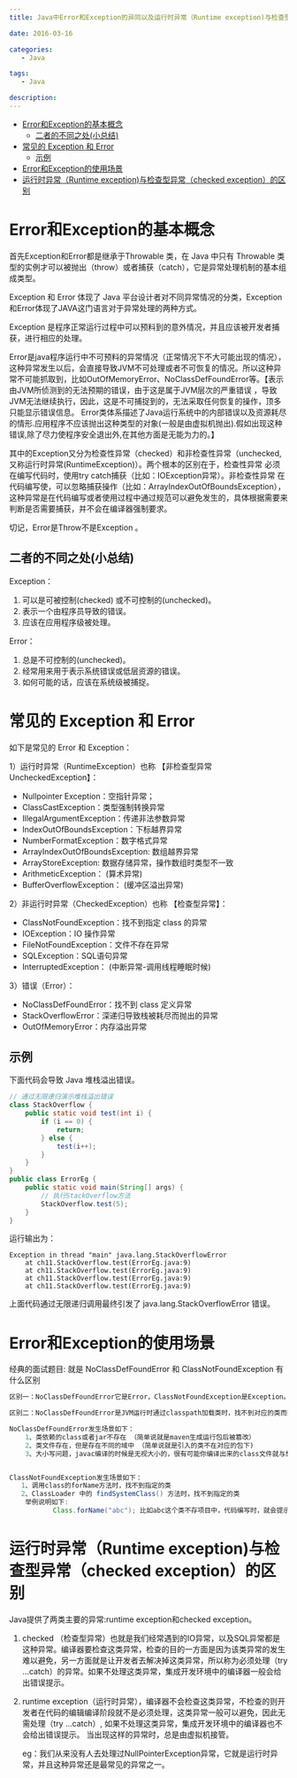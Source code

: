 ```yaml
---
title: Java中Error和Exception的异同以及运行时异常（Runtime exception)与检查型异常（checked exception）的区别

date: 2016-03-16

categories: 
   - Java

tags: 
   - Java 

description: 
---
```


<!-- TOC -->

- [Error和Exception的基本概念](#error和exception的基本概念)
    - [二者的不同之处(小总结)](#二者的不同之处小总结)
- [常见的 Exception 和 Error](#常见的-exception-和-error)
    - [示例](#示例)
- [Error和Exception的使用场景](#error和exception的使用场景)
- [运行时异常（Runtime exception)与检查型异常（checked exception）的区别](#运行时异常runtime-exception与检查型异常checked-exception的区别)

<!-- /TOC -->

# Error和Exception的基本概念

首先Exception和Error都是继承于Throwable 类，在 Java 中只有 Throwable 类型的实例才可以被抛出（throw）或者捕获（catch），它是异常处理机制的基本组成类型。

Exception 和 Error 体现了 Java 平台设计者对不同异常情况的分类，Exception和Error体现了JAVA这门语言对于异常处理的两种方式。

Exception 是程序正常运行过程中可以预料到的意外情况，并且应该被开发者捕获，进行相应的处理。

 

Error是java程序运行中不可预料的异常情况（正常情况下不大可能出现的情况），这种异常发生以后，会直接导致JVM不可处理或者不可恢复的情况。所以这种异常不可能抓取到，比如OutOfMemoryError、NoClassDefFoundError等。【表示由JVM所侦测到的无法预期的错误，由于这是属于JVM层次的严重错误 ，导致JVM无法继续执行，因此，这是不可捕捉到的，无法采取任何恢复的操作，顶多只能显示错误信息。 Error类体系描述了Java运行系统中的内部错误以及资源耗尽的情形.应用程序不应该抛出这种类型的对象(一般是由虚拟机抛出).假如出现这种错误,除了尽力使程序安全退出外,在其他方面是无能为力的。】

 

其中的Exception又分为检查性异常（checked）和非检查性异常（unchecked, 又称运行时异常(RuntimeException)）。两个根本的区别在于，检查性异常 必须在编写代码时，使用try catch捕获（比如：IOException异常）。非检查性异常 在代码编写使，可以忽略捕获操作（比如：ArrayIndexOutOfBoundsException），这种异常是在代码编写或者使用过程中通过规范可以避免发生的，具体根据需要来判断是否需要捕获，并不会在编译器强制要求。

切记，Error是Throw不是Exception 。


## 二者的不同之处(小总结)

Exception：
1. 可以是可被控制(checked) 或不可控制的(unchecked)。
2. 表示一个由程序员导致的错误。
3. 应该在应用程序级被处理。

Error：
1. 总是不可控制的(unchecked)。
2. 经常用来用于表示系统错误或低层资源的错误。
3. 如何可能的话，应该在系统级被捕捉。


# 常见的 Exception 和 Error

如下是常见的 Error 和 Exception：

1）运行时异常（RuntimeException）也称 【非检查型异常 UncheckedException】：

* Nullpointer Exception：空指针异常；
* ClassCastException：类型强制转换异常
* IllegalArgumentException：传递非法参数异常
* IndexOutOfBoundsException：下标越界异常
* NumberFormatException：数字格式异常
* ArrayIndexOutOfBoundsException: 数组越界异常
* ArrayStoreException: 数据存储异常，操作数组时类型不一致
* ArithmeticException： (算术异常)
* BufferOverflowException： (缓冲区溢出异常)

2）非运行时异常（CheckedException）也称 【检查型异常】：

* ClassNotFoundException：找不到指定 class 的异常
* IOException：IO 操作异常
* FileNotFoundException：文件不存在异常
* SQLException：SQL语句异常
* InterruptedException： (中断异常-调用线程睡眠时候)

3）错误（Error）：

* NoClassDefFoundError：找不到 class 定义异常
* StackOverflowError：深递归导致栈被耗尽而抛出的异常
* OutOfMemoryError：内存溢出异常


## 示例

下面代码会导致 Java 堆栈溢出错误。

```java
// 通过无限递归演示堆栈溢出错误
class StackOverflow {
    public static void test(int i) {
        if (i == 0) {
            return;
        } else {
            test(i++);
        }
    }
}
public class ErrorEg {
    public static void main(String[] args) {
        // 执行StackOverflow方法
        StackOverflow.test(5);
    }
}
```

运行输出为：
```
Exception in thread "main" java.lang.StackOverflowError
    at ch11.StackOverflow.test(ErrorEg.java:9)
    at ch11.StackOverflow.test(ErrorEg.java:9)
    at ch11.StackOverflow.test(ErrorEg.java:9)
    at ch11.StackOverflow.test(ErrorEg.java:9)
```

上面代码通过无限递归调用最终引发了 java.lang.StackOverflowError 错误。


# Error和Exception的使用场景

经典的面试题目: 就是 NoClassDefFoundError 和 ClassNotFoundException 有什么区别

```java
区别一：NoClassDefFoundError它是Error，ClassNotFoundException是Exception。

区别二：NoClassDefFoundError是JVM运行时通过classpath加载类时，找不到对应的类而抛出的错误。       ClassNotFoundException是在编译过程中如果可能出现此异常，在编译过程中必须将ClassNotFoundException异常抛出！

NoClassDefFoundError发生场景如下：
    1、类依赖的class或者jar不存在 （简单说就是maven生成运行包后被篡改）
    2、类文件存在，但是存在不同的域中 （简单说就是引入的类不在对应的包下)
    3、大小写问题，javac编译的时候是无视大小的，很有可能你编译出来的class文件就与想要的不一样！这个没有做验证


ClassNotFoundException发生场景如下：
   1、调用class的forName方法时，找不到指定的类
   2、ClassLoader 中的 findSystemClass() 方法时，找不到指定的类
    举例说明如下:
           Class.forName("abc"); 比如abc这个类不存项目中，代码编写时，就会提示此异常是检查性异常，比如将此异常抛出。
```



# 运行时异常（Runtime exception)与检查型异常（checked exception）的区别

Java提供了两类主要的异常:runtime exception和checked exception。

1. checked （检查型异常）也就是我们经常遇到的IO异常，以及SQL异常都是这种异常。编译器要检查这类异常，检查的目的一方面是因为该类异常的发生难以避免，另一方面就是让开发者去解决掉这类异常，所以称为必须处理（try ...catch）的异常。如果不处理这类异常，集成开发环境中的编译器一般会给出错误提示。

2. runtime exception（运行时异常），编译器不会检查这类异常，不检查的则开发者在代码的编辑编译阶段就不是必须处理，这类异常一般可以避免，因此无需处理（try ...catch）, 如果不处理这类异常，集成开发环境中的编译器也不会给出错误提示。    当出现这样的异常时，总是由虚拟机接管。

    eg：我们从来没有人去处理过NullPointerException异常，它就是运行时异常，并且这种异常还是最常见的异常之一。 